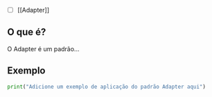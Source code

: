 
- [ ] [[Adapter]]
## O que é?
O Adapter é um padrão...

## Exemplo
```python
print("Adicione um exemplo de aplicação do padrão Adapter aqui")
```
